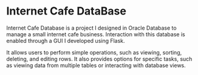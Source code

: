 # Internet Cafe DataBase

Internet Cafe Database is a project I designed in Oracle Database to manage a small internet cafe business. Interaction with this database is enabled through a GUI I developed using Flask.

It allows users to perform simple operations, such as viewing, sorting, deleting, and editing rows. It also provides options for specific tasks, such as viewing data from multiple tables or interacting with database views.

